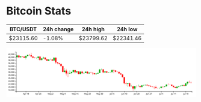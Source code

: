 # Bitcoin Stats

BTC/USDT|24h change|24h high|24h low|
|---|---|---|---|
|$23115.60|-1.08%|$23799.62|$22341.46|

<img src="./chart.svg">
